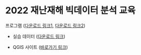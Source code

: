 # 2022 재난재해 빅데이터 분석 교육
프로그램 ([다운로드 링크1](https://gfx03.mailplug.com/download/5f2eda882089fb630c53/HTML5/ukey/1429776/fkey/8e89adb707504b20a3809ad61c7c0e9a77a34d44/fname/QGIS-OSGeo4W-3.22.5-1.zip), [다운로드 링크2](https://gfx03.mailplug.com/download/5f2eda882089fb630c53/HTML5/ukey/1429776/fkey/2dc12d0f0cc5fabe71ae563a7a149c3120d3fe89/fname/QGIS-OSGeo4W-3.22.5-1.zip))

- 실습 데이터 ([다운로드 링크](https://github.com/mkkim85/disaster-bigdata-analysis/raw/master/data.zip))

- QGIS 사이트 ([바로가기 링크](https://www.qgis.org/en/site/))
